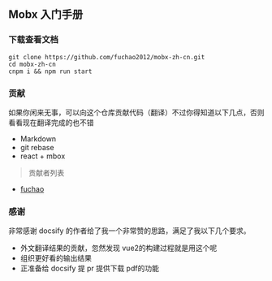 ## Mobx 入门手册

### 下载查看文档

```
git clone https://github.com/fuchao2012/mobx-zh-cn.git
cd mobx-zh-cn
cnpm i && npm run start
```

### 贡献

如果你闲来无事，可以向这个仓库贡献代码（翻译）不过你得知道以下几点，否则看看现在翻译完成的也不错

* Markdown 
* git rebase
* react + mbox

> 贡献者列表

* [fuchao](https://github.com/fuchao2012)

### 感谢

非常感谢 docsify 的作者给了我一个非常赞的思路，满足了我以下几个要求。

* 外文翻译结果的贡献，忽然发现 vue2的构建过程就是用这个呢
* 组织更好看的输出结果
* 正准备给 docsify 提 pr 提供下载 pdf的功能



